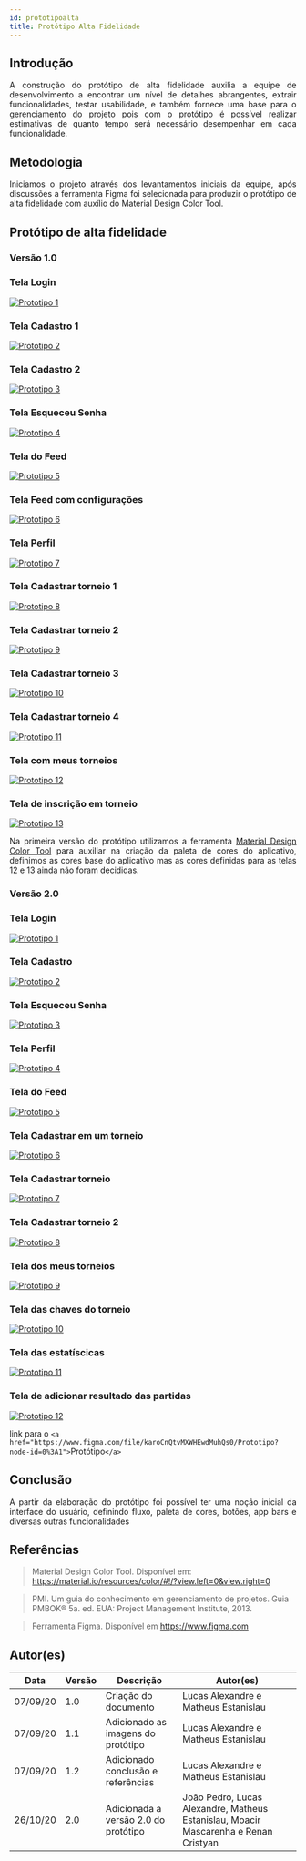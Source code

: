 ```yaml
---
id: prototipoalta
title: Protótipo Alta Fidelidade
---
```

## Introdução

<p align = "justify">
A construção do protótipo de alta fidelidade auxilia a equipe de desenvolvimento a encontrar um nível de detalhes abrangentes, extrair funcionalidades, testar usabilidade, e também fornece uma base para o gerenciamento do projeto pois com o protótipo é possível realizar estimativas de quanto tempo será necessário desempenhar em cada funcionalidade.
</p>

## Metodologia

<p align = "justify">
Iniciamos o projeto através dos levantamentos iniciais da equipe, após discussões a ferramenta Figma foi selecionada para produzir o protótipo de alta fidelidade com auxílio do Material Design Color Tool.
</p>

## Protótipo de alta fidelidade

### Versão 1.0

### Tela Login

[![Prototipo 1](../assets/prototipo/prototipo_1.png)](../assets/prototipo/prototipo_1.png)

### Tela Cadastro 1

[![Prototipo 2](../assets/prototipo/prototipo_2.png)](../assets/prototipo/prototipo_2.png)

### Tela Cadastro 2

[![Prototipo 3](../assets/prototipo/prototipo_3.png)](../assets/prototipo/prototipo_3.png)

### Tela Esqueceu Senha

[![Prototipo 4](../assets/prototipo/prototipo_4.png)](../assets/prototipo/prototipo_4.png)

### Tela do Feed

[![Prototipo 5](../assets/prototipo/prototipo_5.png)](../assets/prototipo/prototipo_5.png)

### Tela Feed com configurações

[![Prototipo 6](../assets/prototipo/prototipo_6.png)](../assets/prototipo/prototipo_6.png)

### Tela Perfil

[![Prototipo 7](../assets/prototipo/prototipo_7.png)](../assets/prototipo/prototipo_7.png)

### Tela Cadastrar torneio 1

[![Prototipo 8](../assets/prototipo/prototipo_8.png)](../assets/prototipo/prototipo_8.png)

### Tela Cadastrar torneio 2

[![Prototipo 9](../assets/prototipo/prototipo_9.png)](../assets/prototipo/prototipo_9.png)

### Tela Cadastrar torneio 3

[![Prototipo 10](../assets/prototipo/prototipo_10.png)](../assets/prototipo/prototipo_10.png)

### Tela Cadastrar torneio 4

[![Prototipo 11](../assets/prototipo/prototipo_11.png)](../assets/prototipo/prototipo_11.png)

### Tela com meus torneios

[![Prototipo 12](../assets/prototipo/prototipo_12.png)](../assets/prototipo/prototipo_12.png)

### Tela de inscrição em torneio

[![Prototipo 13](../assets/prototipo/prototipo_13.png)](../assets/prototipo/prototipo_13.png)

<p align = "justify">
Na primeira versão do protótipo utilizamos a ferramenta <a href="https://material.io/resources/color/#!/?view.left=0&view.right=0">Material Design Color Tool</a>  para auxiliar na criação da paleta de cores do aplicativo, definimos as cores base do aplicativo mas as cores definidas para as telas 12 e 13 ainda não foram decididas.
</p>

### Versão 2.0

### Tela Login

[![Prototipo 1](../assets/prototipo/tela_de_login.png)](../assets/prototipo/tela_de_login.png)

### Tela Cadastro

[![Prototipo 2](../assets/prototipo/registrar.png)](../assets/prototipo/registrar.png)

### Tela Esqueceu Senha

[![Prototipo 3](../assets/prototipo/esqueceu_a_senha.png)](../assets/prototipo/esqueceu_a_senha.png)

### Tela Perfil

[![Prototipo 4](../assets/prototipo/editar_perfil.png)](../assets/prototipo/editar_perfil.png)

### Tela do Feed

[![Prototipo 5](../assets/prototipo/feed.png)](../assets/prototipo/feed.png)

### Tela Cadastrar em um torneio

[![Prototipo 6](../assets/prototipo/cadastrar_no_torneio.png)](../assets/prototipo/cadastrar_no_torneio.png)

### Tela Cadastrar torneio

[![Prototipo 7](../assets/prototipo/cadastrar_torneio.png)](../assets/prototipo/cadastrar_torneio.png)

### Tela Cadastrar torneio 2

[![Prototipo 8](../assets/prototipo/cadastrar_torneio_2.png)](../assets/prototipo/cadastrar_torneio_2.png)

### Tela dos meus torneios

[![Prototipo 9](../assets/prototipo/meus_torneios.png)](../assets/prototipo/meus_torneios.png)

### Tela das chaves do torneio

[![Prototipo 10](../assets/prototipo/ver_torneio.png)](../assets/prototipo/ver_torneio.png)

### Tela das estatíscicas

[![Prototipo 11](../assets/prototipo/ver_estatisticas.png)](../assets/prototipo/ver_estatisticas.png)

### Tela de adicionar resultado das partidas

[![Prototipo 12](../assets/prototipo/adicionar_resultado_da_partida.png)](../assets/prototipo/adicionar_resultado_da_partida.png)

link para o `<a href="https://www.figma.com/file/karoCnQtvMXWHEwdMuhQs0/Prototipo?node-id=0%3A1">`Protótipo`</a>`

## Conclusão

<p align = "justify">
A partir da elaboração do protótipo foi possível ter uma noção inicial da interface do usuário, definindo fluxo, paleta de cores, botões, app bars e diversas outras funcionalidades
</p>

## Referências

> Material Design Color Tool. Disponível em:  https://material.io/resources/color/#!/?view.left=0&view.right=0

> PMI. Um guia do conhecimento em gerenciamento de projetos. Guia PMBOK® 5a. ed. EUA: Project Management Institute, 2013.

> Ferramenta Figma. Disponível em https://www.figma.com

## Autor(es)

| Data     | Versão | Descrição                            | Autor(es)                                                                            |
| -------- | ------- | -------------------------------------- | ------------------------------------------------------------------------------------ |
| 07/09/20 | 1.0     | Criação do documento                 | Lucas Alexandre e Matheus Estanislau                                                 |
| 07/09/20 | 1.1     | Adicionado as imagens do protótipo    | Lucas Alexandre e Matheus Estanislau                                                 |
| 07/09/20 | 1.2     | Adicionado conclusão e referências   | Lucas Alexandre e Matheus Estanislau                                                 |
| 26/10/20 | 2.0     | Adicionada a versão 2.0 do protótipo | João Pedro, Lucas Alexandre, Matheus Estanislau, Moacir Mascarenha e Renan Cristyan |
